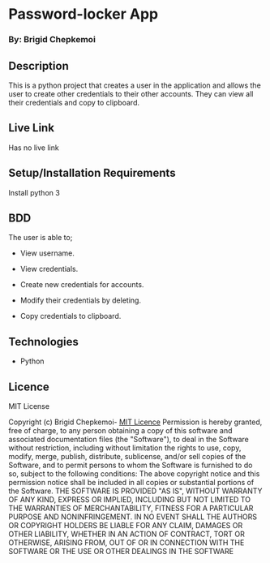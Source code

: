 # Password-locker App


### By: Brigid Chepkemoi


## Description

This is a python project that creates a user in the application and allows the user to create other credentials to their other accounts.
They can view all their credentials and copy to clipboard.
## Live Link
Has no live link
## Setup/Installation Requirements
Install python 3
## BDD

The user is able to;

- View username.

- View credentials.

- Create new credentials for accounts.

- Modify their credentials by deleting.

- Copy credentials to clipboard.

## Technologies

- Python


## Licence

MIT License

Copyright (c) Brigid Chepkemoi- [MIT Licence](LICENSE)
Permission is hereby granted, free of charge, to any person obtaining a copy
of this software and associated documentation files (the "Software"), to deal
in the Software without restriction, including without limitation the rights
to use, copy, modify, merge, publish, distribute, sublicense, and/or sell
copies of the Software, and to permit persons to whom the Software is
furnished to do so, subject to the following conditions:
The above copyright notice and this permission notice shall be included in all
copies or substantial portions of the Software.
THE SOFTWARE IS PROVIDED "AS IS", WITHOUT WARRANTY OF ANY KIND, EXPRESS OR
IMPLIED, INCLUDING BUT NOT LIMITED TO THE WARRANTIES OF MERCHANTABILITY,
FITNESS FOR A PARTICULAR PURPOSE AND NONINFRINGEMENT. IN NO EVENT SHALL THE
AUTHORS OR COPYRIGHT HOLDERS BE LIABLE FOR ANY CLAIM, DAMAGES OR OTHER
LIABILITY, WHETHER IN AN ACTION OF CONTRACT, TORT OR OTHERWISE, ARISING FROM,
OUT OF OR IN CONNECTION WITH THE SOFTWARE OR THE USE OR OTHER DEALINGS IN THE
SOFTWARE